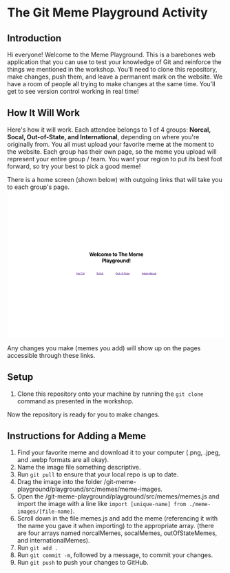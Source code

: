 # The Git Meme Playground Activity

## Introduction
Hi everyone! Welcome to the Meme Playground. This is a barebones web application that you can use to test your knowledge of Git and reinforce the things we mentioned in the workshop. You'll need to clone this repository, make changes, push them, and leave a permanent mark on the website. We have a room of people all trying to make changes at the same time. You'll get to see version control working in real time!

## How It Will Work
Here's how it will work. Each attendee belongs to 1 of 4 groups: **Norcal, Socal, Out-of-State, and International**, depending on where you're originally from. You all must upload your favorite meme at the moment to the website. Each group has their own page, so the meme you upload will represent your entire group / team. You want your region to put its best foot forward, so try your best to pick a good meme!

There is a home screen (shown below) with outgoing links that will take you to each group's page.
<img src="homepage.png" width="540" height="340" />

Any changes you make (memes you add) will show up on the pages accessible through these links.

## Setup
1. Clone this repository onto your machine by running the `git clone` command as presented in the workshop.

Now the repository is ready for you to make changes.

## Instructions for Adding a Meme
1. Find your favorite meme and download it to your computer (.png, .jpeg, and .webp formats are all okay).
2. Name the image file something descriptive.
3. Run `git pull` to ensure that your local repo is up to date.
4. Drag the image into the folder /git-meme-playground/playground/src/memes/meme-images.
5. Open the /git-meme-playground/playground/src/memes/memes.js and import the image with a line like `import [unique-name] from ./meme-images/[file-name]`.
6. Scroll down in the file memes.js and add the meme (referencing it with the name you gave it when importing) to the appropriate array. (there are four arrays named norcalMemes, socalMemes, outOfStateMemes, and internationalMemes).
7. Run `git add .`
8. Run `git commit -m`, followed by a message, to commit your changes.
9. Run `git push` to push your changes to GitHub.
